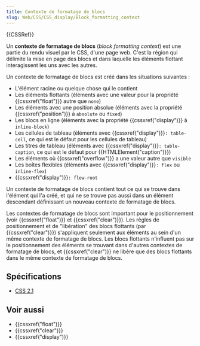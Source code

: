 ```yaml
---
title: Contexte de formatage de blocs
slug: Web/CSS/CSS_display/Block_formatting_context
---
```


{{CSSRef}}

Un **contexte de formatage de blocs** (_block formatting context_) est une partie du rendu visuel par le CSS, d'une page web. C'est la région qui délimite la mise en page des blocs et dans laquelle les éléments flottant interagissent les uns avec les autres.

Un contexte de formatage de blocs est créé dans les situations suivantes :

- L'élément racine ou quelque chose qui le contient
- Les éléments flottants (éléments avec une valeur pour la propriété {{cssxref("float")}} autre que `none`)
- Les éléments avec une position absolue (éléments avec la propriété {{cssxref("position")}} à `absolute` ou `fixed`)
- Les blocs en ligne (éléments avec la propriété {{cssxref("display")}} à `inline-block`)
- Les cellules de tableau (éléments avec {{cssxref("display")}}`: table-cell`, ce qui est le défaut pour les cellules de tableau)
- Les titres de tableau (éléments avec {{cssxref("display")}}`: table-caption`, ce qui est le défaut pour {{HTMLElement("caption")}})
- Les éléments où {{cssxref("overflow")}} a une valeur autre que `visible`
- Les boîtes flexibles (éléments avec {{cssxref("display")}}`: flex` ou `inline-flex`)
- {{cssxref("display")}}`: flow-root`

Un contexte de formatage de blocs contient tout ce qui se trouve dans l'élément qui l'a créé, et qui ne se trouve pas aussi dans un élément descendant définissant un nouveau contexte de formatage de blocs.

Les contextes de formatage de blocs sont important pour le positionnement (voir {{cssxref("float")}} et {{cssxref("clear")}}). Les règles de positionnement et de "libération" des blocs flottants (par {{cssxref("clear")}}) s'appliquent seulement aux éléments au sein d'un même contexte de formatage de blocs. Les blocs flottants n'influent pas sur le positionnement des éléments se trouvant dans d'autres contextes de formatage de blocs, et {{cssxref("clear")}} ne libère que des blocs flottants dans le même contexte de formatage de blocs.

## Spécifications

- [CSS 2.1](http://www.w3.org/TR/CSS21/visuren.html#q15)

## Voir aussi

- {{cssxref("float")}}
- {{cssxref("clear")}}
- {{cssxref("display")}}
